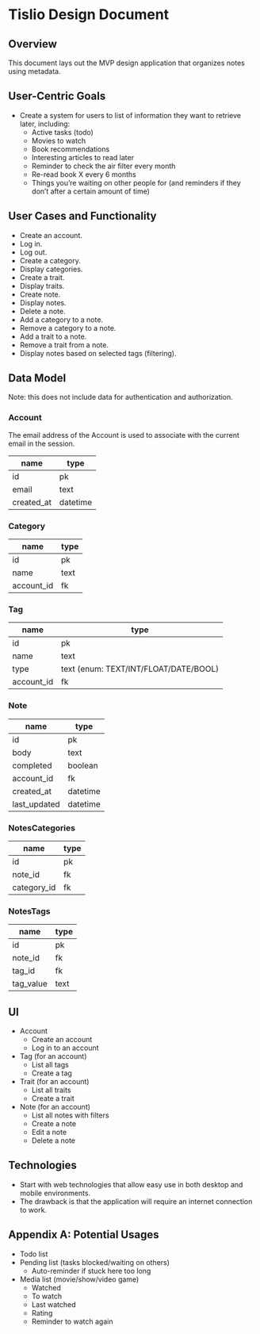 # Tislio Design Document

## Overview
This document lays out the MVP design application that organizes notes using metadata.

## User-Centric Goals
- Create a system for users to list of information they want to retrieve later, including:
  - Active tasks (todo)
  - Movies to watch
  - Book recommendations
  - Interesting articles to read later
  - Reminder to check the air filter every month
  - Re-read book X every 6 months
  - Things you’re waiting on other people for (and reminders if they don’t after a certain amount of time)

## User Cases and Functionality
- Create an account.
- Log in.
- Log out.
- Create a category.
- Display categories.
- Create a trait.
- Display traits.
- Create note.
- Display notes.
- Delete a note.
- Add a category to a note.
- Remove a category to a note.
- Add a trait to a note.
- Remove a trait from a note.
- Display notes based on selected tags (filtering).

## Data Model
Note: this does not include data for authentication and authorization.

### Account
The email address of the Account is used to associate with the current email in the session.

| name | type |
| - | - |
| id | pk |
| email | text |
| created_at | datetime |

### Category
| name | type |
| - | - |
| id | pk |
| name | text |
| account_id | fk |

### Tag
| name | type |
| - | - |
| id | pk |
| name | text |
| type | text (enum: TEXT/INT/FLOAT/DATE/BOOL) |
| account_id | fk |

### Note
| name | type |
| - | - |
| id | pk |
| body | text |
| completed | boolean |
| account_id | fk |
| created_at | datetime |
| last_updated | datetime |

### NotesCategories
| name | type |
| - | - |
| id | pk |
| note_id | fk |
| category_id | fk |

### NotesTags
| name | type |
| - | - |
| id | pk |
| note_id | fk |
| tag_id | fk |
| tag_value | text |

## UI
- Account
  - Create an account
  - Log in to an account
- Tag (for an account)
  - List all tags
  - Create a tag
- Trait (for an account)
  - List all traits
  - Create a trait
- Note (for an account)
  - List all notes with filters
  - Create a note
  - Edit a note
  - Delete a note

## Technologies
- Start with web technologies that allow easy use in both desktop and mobile environments.
- The drawback is that the application will require an internet connection to work.

## Appendix A: Potential Usages
- Todo list
- Pending list (tasks blocked/waiting on others)
  - Auto-reminder if stuck here too long
- Media list (movie/show/video game)
  - Watched
  - To watch
  - Last watched
  - Rating
  - Reminder to watch again